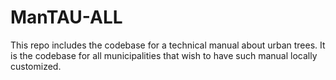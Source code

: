 # ManTAU-ALL
This repo includes the codebase for a technical manual about urban trees. It is the codebase for all municipalities that wish to have such manual locally customized. 

